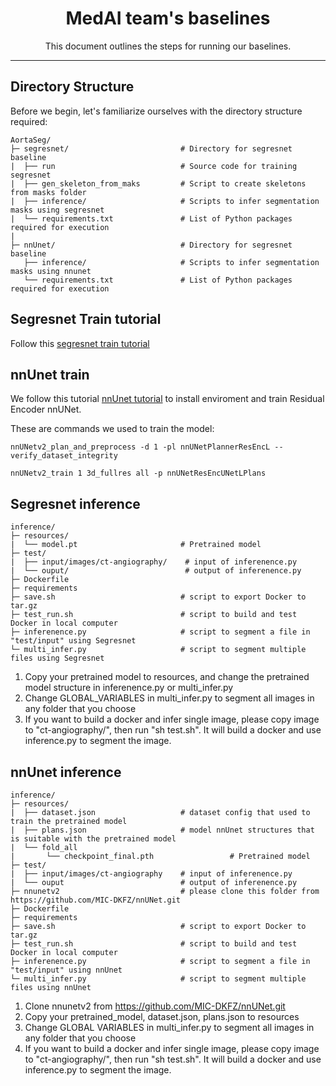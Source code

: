 <div align=center>
    <h1>MedAI team's baselines</h1>

This document outlines the steps for running our baselines.

---

</div>

## Directory Structure

Before we begin, let's familiarize ourselves with the directory structure required:


```
AortaSeg/
├─ segresnet/                         # Directory for segresnet baseline
|  ├── run                            # Source code for training segresnet
|  ├── gen_skeleton_from_maks         # Script to create skeletons from masks folder
|  ├── inference/                     # Scripts to infer segmentation masks using segresnet
|  └── requirements.txt               # List of Python packages required for execution        
|
├─ nnUnet/                            # Directory for segresnet baseline
   ├── inference/                     # Scripts to infer segmentation masks using nnunet
   └── requirements.txt               # List of Python packages required for execution        

```
## Segresnet Train tutorial
Follow this [segresnet train tutorial](./segresnet/README.md)

## nnUnet train
We follow this tutorial [nnUnet tutorial](https://github.com/MIC-DKFZ/nnUNet?tab=readme-ov-file#how-to-get-started) to install enviroment and train Residual Encoder nnUNet.

These are commands we used to train the model:
```
nnUNetv2_plan_and_preprocess -d 1 -pl nnUNetPlannerResEncL --verify_dataset_integrity

nnUNetv2_train 1 3d_fullres all -p nnUNetResEncUNetLPlans
```

## Segresnet inference
```
inference/
├─ resources/                         
|  └── model.pt                       # Pretrained model   
├─ test/                            
|  ├── input/images/ct-angiography/    # input of inferenence.py
|  └── ouput/                          # output of inferenence.py
├─ Dockerfile                         
├─ requirements                         
├─ save.sh                            # script to export Docker to tar.gz
├─ test_run.sh                        # script to build and test Docker in local computer
├─ inferenence.py                     # script to segment a file in "test/input" using Segresnet
└─ multi_infer.py                     # script to segment multiple files using Segresnet

```
1. Copy your pretrained model to resources, and change the pretrained model structure in inferenence.py or multi_infer.py
2. Change GLOBAL_VARIABLES in multi_infer.py to segment all images in any folder that you choose
3. If you want to build a docker and infer single image, please copy image to "ct-angiography/", then run "sh test.sh". It will build a docker and use inference.py to segment the image.

## nnUnet inference
```
inference/
├─ resources/   
|  ├── dataset.json                   # dataset config that used to train the pretrained model
|  ├── plans.json                     # model nnUnet structures that is suitable with the pretrained model
|  └── fold_all                        
|       └── checkpoint_final.pth                 # Pretrained model   
├─ test/                            
|  ├── input/images/ct-angiography    # input of inferenence.py
|  └── ouput                          # output of inferenence.py
├─ nnunetv2                           # please clone this folder from https://github.com/MIC-DKFZ/nnUNet.git                    
├─ Dockerfile                         
├─ requirements                         
├─ save.sh                            # script to export Docker to tar.gz
├─ test_run.sh                        # script to build and test Docker in local computer
├─ inferenence.py                     # script to segment a file in "test/input" using nnUnet
└─ multi_infer.py                     # script to segment multiple files using nnUnet

```
1. Clone nnunetv2 from https://github.com/MIC-DKFZ/nnUNet.git
2. Copy your pretrained_model, dataset.json, plans.json to resources
3. Change GLOBAL VARIABLES in multi_infer.py to segment all images in any folder that you choose
4. If you want to build a docker and infer single image, please copy image to "ct-angiography/", then run "sh test.sh". It will build a docker and use inference.py to segment the image.